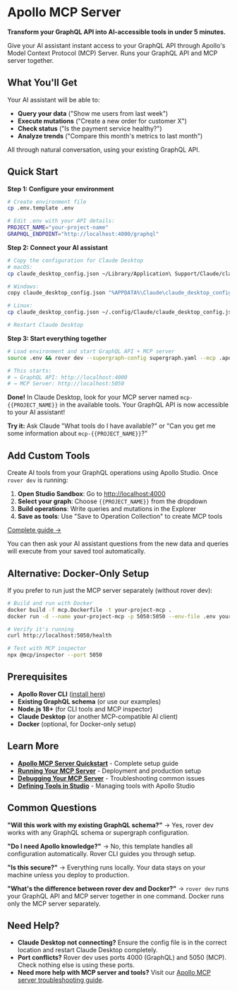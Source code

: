 # Apollo MCP Server

**Transform your GraphQL API into AI-accessible tools in under 5 minutes.**

Give your AI assistant instant access to your GraphQL API through Apollo's Model Context Protocol (MCP) Server. Runs your GraphQL API and MCP server together.

## What You'll Get

Your AI assistant will be able to:
- **Query your data** ("Show me users from last week")
- **Execute mutations** ("Create a new order for customer X")
- **Check status** ("Is the payment service healthy?")
- **Analyze trends** ("Compare this month's metrics to last month")

All through natural conversation, using your existing GraphQL API.

## Quick Start

**Step 1: Configure your environment**
```bash
# Create environment file
cp .env.template .env

# Edit .env with your API details:
PROJECT_NAME="your-project-name"
GRAPHQL_ENDPOINT="http://localhost:4000/graphql"
```

**Step 2: Connect your AI assistant**
```bash
# Copy the configuration for Claude Desktop
# macOS:
cp claude_desktop_config.json ~/Library/Application\ Support/Claude/claude_desktop_config.json

# Windows:
copy claude_desktop_config.json "%APPDATA%\Claude\claude_desktop_config.json"

# Linux:
cp claude_desktop_config.json ~/.config/Claude/claude_desktop_config.json

# Restart Claude Desktop
```

**Step 3: Start everything together**
```bash
# Load environment and start GraphQL API + MCP server
source .env && rover dev --supergraph-config supergraph.yaml --mcp .apollo/mcp.local.yaml

# This starts:
# → GraphQL API: http://localhost:4000
# → MCP Server: http://localhost:5050
```

**Done!** In Claude Desktop, look for your MCP server named `mcp-{{PROJECT_NAME}}` in the available tools. Your GraphQL API is now accessible to your AI assistant!

**Try it:** Ask Claude "What tools do I have available?" or "Can you get me some information about `mcp-{{PROJECT_NAME}}`?"

## Add Custom Tools

Create AI tools from your GraphQL operations using Apollo Studio. Once `rover dev` is running:

1. **Open Studio Sandbox**: Go to [http://localhost:4000](http://localhost:4000)
2. **Select your graph**: Choose `{{PROJECT_NAME}}` from the dropdown
3. **Build operations**: Write queries and mutations in the Explorer
4. **Save as tools**: Use "Save to Operation Collection" to create MCP tools

[Complete guide →](https://www.apollographql.com/docs/apollo-mcp-server/define-tools#from-operation-collection)

You can then ask your AI assistant questions from the new data and queries will execute from your saved tool automatically.

## Alternative: Docker-Only Setup

If you prefer to run just the MCP server separately (without rover dev):

```bash
# Build and run with Docker
docker build -f mcp.Dockerfile -t your-project-mcp .
docker run -d --name your-project-mcp -p 5050:5050 --env-file .env your-project-mcp

# Verify it's running
curl http://localhost:5050/health

# Test with MCP inspector
npx @mcp/inspector --port 5050
```

## Prerequisites

- **Apollo Rover CLI** ([install here](https://www.apollographql.com/docs/rover/getting-started/))
- **Existing GraphQL schema** (or use our examples)
- **Node.js 18+** (for CLI tools and MCP inspector)
- **Claude Desktop** (or another MCP-compatible AI client)
- **Docker** (optional, for Docker-only setup)

## Learn More

- **[Apollo MCP Server Quickstart](https://www.apollographql.com/docs/apollo-mcp-server/quickstart)** - Complete setup guide
- **[Running Your MCP Server](https://www.apollographql.com/docs/apollo-mcp-server/run)** - Deployment and production setup
- **[Debugging Your MCP Server](https://www.apollographql.com/docs/apollo-mcp-server/debugging)** - Troubleshooting common issues
- **[Defining Tools in Studio](https://www.apollographql.com/docs/apollo-mcp-server/define-tools)** - Managing tools with Apollo Studio

## Common Questions

**"Will this work with my existing GraphQL schema?"** → Yes, rover dev works with any GraphQL schema or supergraph configuration.

**"Do I need Apollo knowledge?"** → No, this template handles all configuration automatically. Rover CLI guides you through setup.

**"Is this secure?"** → Everything runs locally. Your data stays on your machine unless you deploy to production.

**"What's the difference between rover dev and Docker?"** → `rover dev` runs your GraphQL API and MCP server together in one command. Docker runs only the MCP server separately.

## Need Help?

- **Claude Desktop not connecting?** Ensure the config file is in the correct location and restart Claude Desktop completely.
- **Port conflicts?** Rover dev uses ports 4000 (GraphQL) and 5050 (MCP). Check nothing else is using these ports.
- **Need more help with MCP server and tools?** Visit our [Apollo MCP server troubleshooting guide](https://www.apollographql.com/docs/apollo-mcp-server/quickstart#troubleshooting).